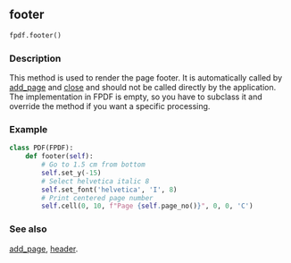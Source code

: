## footer ##

```python
fpdf.footer()
```

### Description ###

This method is used to render the page footer. It is automatically called by [add_page](add_page.md) and [close](close.md) and should not be called directly by the application. The implementation in FPDF is empty, so you have to subclass it and override the method if you want a specific processing.

### Example ###
```python
class PDF(FPDF):
    def footer(self):
        # Go to 1.5 cm from bottom
        self.set_y(-15)
        # Select helvetica italic 8
        self.set_font('helvetica', 'I', 8)
        # Print centered page number
        self.cell(0, 10, f"Page {self.page_no()}", 0, 0, 'C')
```

### See also ###

[add_page](add_page.md), [header](header.md).
